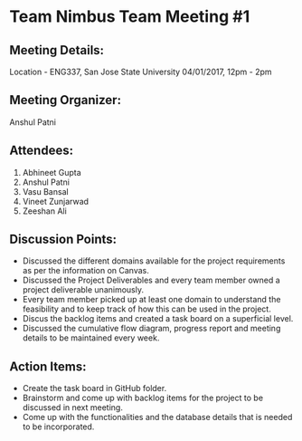 # Team Nimbus Team Meeting #1


## Meeting Details:
Location - ENG337, San Jose State University
04/01/2017, 12pm - 2pm
  

## Meeting Organizer:
Anshul Patni
  

## Attendees:
1. Abhineet Gupta
2. Anshul Patni
3. Vasu Bansal
4. Vineet Zunjarwad
5. Zeeshan Ali
  

## Discussion Points:
- Discussed the different domains available for the project requirements as per the information on Canvas.
- Discussed the Project Deliverables and every team member owned a project deliverable unanimously.
- Every team member picked up at least one domain to understand the feasibility and to keep track of how this can be used in the project.
- Discus the backlog items and created a task board on a superficial level.
- Discussed the cumulative flow diagram, progress report and meeting details to be maintained every week.
  

## Action Items:
- Create the task board in GitHub folder.
- Brainstorm and come up with backlog items for the project to be discussed in next meeting.
- Come up with the functionalities and the database details that is needed to be incorporated.
